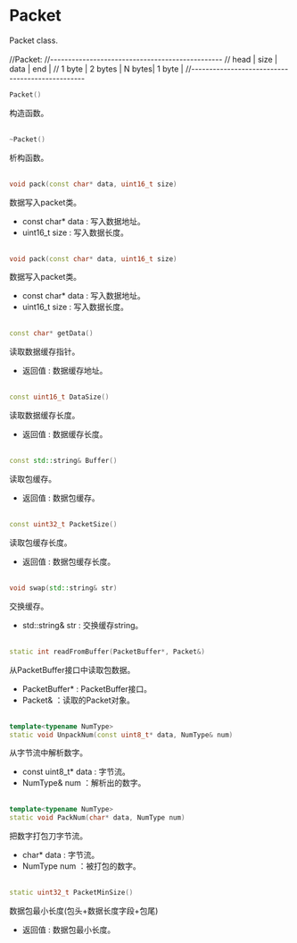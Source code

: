 # Packet
Packet class.
<br></br>
//Packet:
//------------------------------------------------
//  head  |  size   | data   |  end   |
// 1 byte | 2 bytes | N bytes| 1 byte |
//------------------------------------------------


```C++
Packet()
```
构造函数。
<br></br>
```C++
~Packet()
```
析构函数。
<br></br>
```C++
void pack(const char* data, uint16_t size)
```
数据写入packet类。
* const char* data : 写入数据地址。
* uint16_t size : 写入数据长度。
<br></br>
```C++
void pack(const char* data, uint16_t size)
```
数据写入packet类。
* const char* data : 写入数据地址。
* uint16_t size : 写入数据长度。
<br></br>
```C++
const char* getData()
```
读取数据缓存指针。
* 返回值 : 数据缓存地址。
<br></br>
```C++
const uint16_t DataSize()
```
读取数据缓存长度。
* 返回值 : 数据缓存长度。
<br></br>
```C++
const std::string& Buffer()
```
读取包缓存。
* 返回值 : 数据包缓存。
<br></br>
```C++
const uint32_t PacketSize()
```
读取包缓存长度。
* 返回值 : 数据包缓存长度。
<br></br>
```C++
void swap(std::string& str)
```
交换缓存。
* std::string& str : 交换缓存string。
<br></br>
```C++
static int readFromBuffer(PacketBuffer*, Packet&)
```
从PacketBuffer接口中读取包数据。
* PacketBuffer* : PacketBuffer接口。
* Packet& ：读取的Packet对象。
<br></br>
```C++
template<typename NumType>
static void UnpackNum(const uint8_t* data, NumType& num)
```
从字节流中解析数字。
* const uint8_t* data : 字节流。
* NumType& num ：解析出的数字。
<br></br>
```C++
template<typename NumType>
static void PackNum(char* data, NumType num)
```
把数字打包刀字节流。
* char* data : 字节流。
* NumType num ：被打包的数字。
<br></br>
```C++
static uint32_t PacketMinSize()
```
数据包最小长度(包头+数据长度字段+包尾)
* 返回值 : 数据包最小长度。
<br></br>